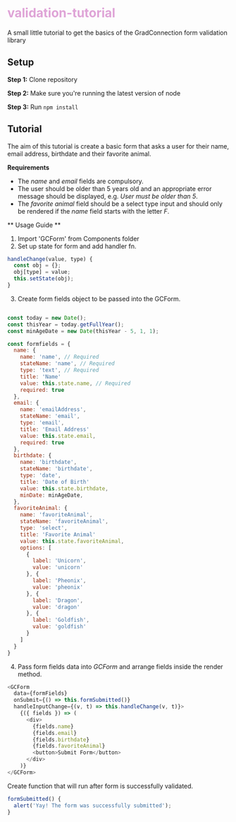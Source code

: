 # <b style="color:#dfa4d7">validation-tutorial</b>
A small little tutorial to get the basics of the GradConnection form validation library
## Setup
**Step 1:** Clone repository

**Step 2:** Make sure you're running the latest version of node

**Step 3:** Run `npm install`

## Tutorial

The aim of this tutorial is create a basic form that asks a user for their name, email address, birthdate and their favorite animal.

**Requirements**

- The _name_ and _email_ fields are compulsory.
- The user should be older than 5 years old and an appropriate error message should be displayed, e.g. _User must be older than 5_.
- The _favorite animal_ field should be a select type input and should only be rendered if the _name_ field starts with the letter _F_.

** Usage Guide **

1. Import 'GCForm' from Components folder
2. Set up state for form and add handler fn.

```js
handleChange(value, type) {
  const obj = {};
  obj[type] = value;
  this.setState(obj);
}
```

3. Create form fields object to be passed into the GCForm.

```js

const today = new Date();
const thisYear = today.getFullYear();
const minAgeDate = new Date(thisYear - 5, 1, 1);

const formfields = {
  name: {
    name: 'name', // Required
    stateName: 'name', // Required
    type: 'text', // Required
    title: 'Name'
    value: this.state.name, // Required
    required: true
  },
  email: {
    name: 'emailAddress',
    stateName: 'email',
    type: 'email',
    title: 'Email Address'
    value: this.state.email,
    required: true
  },
  birthdate: {
    name: 'birthdate',
    stateName: 'birthdate',
    type: 'date',
    title: 'Date of Birth'
    value: this.state.birthdate,
    minDate: minAgeDate,
  },
  favoriteAnimal: {
    name: 'favoriteAnimal',
    stateName: 'favoriteAnimal',
    type: 'select',
    title: 'Favorite Animal'
    value: this.state.favoriteAnimal,
    options: [
      {
        label: 'Unicorn',
        value: 'unicorn'
      }, {
        label: 'Pheonix',
        value: 'pheonix'
      }, {
        label: 'Dragon',
        value: 'dragon'
      }, {
        label: 'Goldfish',
        value: 'goldfish'
      }
    ]
  }
}

```

4. Pass form fields data into _GCForm_ and arrange fields inside the render method.

```js
<GCForm
  data={formFields}
  onSubmit={() => this.formSubmitted()}
  handleInputChange={(v, t) => this.handleChange(v, t)}>
    {({ fields }) => (
      <div>
        {fields.name}
        {fields.email}
        {fields.birthdate}
        {fields.favoriteAnimal}
        <button>Submit Form</button>
      </div>
    )}
</GCForm>
```
Create function that will run after form is successfully validated.

```js
formSubmitted() {
  alert('Yay! The form was successfully submitted');
}
```
